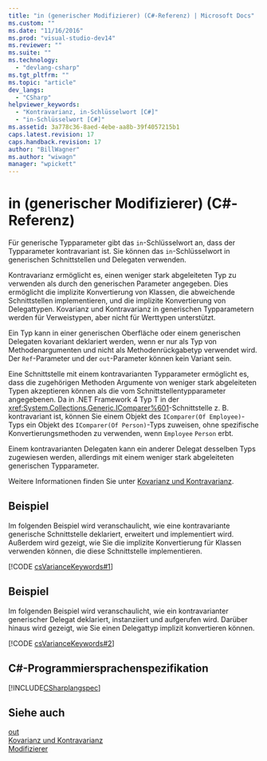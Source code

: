 ```yaml
---
title: "in (generischer Modifizierer) (C#-Referenz) | Microsoft Docs"
ms.custom: ""
ms.date: "11/16/2016"
ms.prod: "visual-studio-dev14"
ms.reviewer: ""
ms.suite: ""
ms.technology: 
  - "devlang-csharp"
ms.tgt_pltfrm: ""
ms.topic: "article"
dev_langs: 
  - "CSharp"
helpviewer_keywords: 
  - "Kontravarianz, in-Schlüsselwort [C#]"
  - "in-Schlüsselwort [C#]"
ms.assetid: 3a778c36-8aed-4ebe-aa8b-39f4057215b1
caps.latest.revision: 17
caps.handback.revision: 17
author: "BillWagner"
ms.author: "wiwagn"
manager: "wpickett"
---
```

# in (generischer Modifizierer) (C#-Referenz)
Für generische Typparameter gibt das `in`\-Schlüsselwort an, dass der Typparameter kontravariant ist.  Sie können das `in`\-Schlüsselwort in generischen Schnittstellen und Delegaten verwenden.  
  
 Kontravarianz ermöglicht es, einen weniger stark abgeleiteten Typ zu verwenden als durch den generischen Parameter angegeben.  Dies ermöglicht die implizite Konvertierung von Klassen, die abweichende Schnittstellen implementieren, und die implizite Konvertierung von Delegattypen.  Kovarianz und Kontravarianz in generischen Typparametern werden für Verweistypen, aber nicht für Werttypen unterstützt.  
  
 Ein Typ kann in einer generischen Oberfläche oder einem generischen Delegaten kovariant deklariert werden, wenn er nur als Typ von Methodenargumenten und nicht als Methodenrückgabetyp verwendet wird.  Der `Ref`\-Parameter und der `out`\-Parameter können kein Variant sein.  
  
 Eine Schnittstelle mit einem kontravarianten Typparameter ermöglicht es, dass die zugehörigen Methoden Argumente von weniger stark abgeleiteten Typen akzeptieren können als die vom Schnittstellentypparameter angegebenen.  Da in .NET Framework 4 Typ T in der <xref:System.Collections.Generic.IComparer%601>\-Schnittstelle z. B. kontravariant ist, können Sie einem Objekt des `IComparer(Of Employee)`\-Typs ein Objekt des `IComparer(Of Person)`\-Typs zuweisen, ohne spezifische Konvertierungsmethoden zu verwenden, wenn `Employee` `Person` erbt.  
  
 Einem kontravarianten Delegaten kann ein anderer Delegat desselben Typs zugewiesen werden, allerdings mit einem weniger stark abgeleiteten generischen Typparameter.  
  
 Weitere Informationen finden Sie unter [Kovarianz und Kontravarianz](../Topic/Covariance%20and%20Contravariance%20\(C%23%20and%20Visual%20Basic\).md).  
  
## Beispiel  
 Im folgenden Beispiel wird veranschaulicht, wie eine kontravariante generische Schnittstelle deklariert, erweitert und implementiert wird.  Außerdem wird gezeigt, wie Sie die implizite Konvertierung für Klassen verwenden können, die diese Schnittstelle implementieren.  
  
 [!CODE [csVarianceKeywords#1](../CodeSnippet/VS_Snippets_VBCSharp/csvariancekeywords#1)]  
  
## Beispiel  
 Im folgenden Beispiel wird veranschaulicht, wie ein kontravarianter generischer Delegat deklariert, instanziiert und aufgerufen wird.  Darüber hinaus wird gezeigt, wie Sie einen Delegattyp implizit konvertieren können.  
  
 [!CODE [csVarianceKeywords#2](../CodeSnippet/VS_Snippets_VBCSharp/csvariancekeywords#2)]  
  
## C\#\-Programmiersprachenspezifikation  
 [!INCLUDE[CSharplangspec](../../../csharp/language-reference/keywords/includes/csharplangspec_md.md)]  
  
## Siehe auch  
 [out](../../../csharp/language-reference/keywords/out-generic-modifier.md)   
 [Kovarianz und Kontravarianz](../Topic/Covariance%20and%20Contravariance%20\(C%23%20and%20Visual%20Basic\).md)   
 [Modifizierer](../../../csharp/language-reference/keywords/modifiers.md)